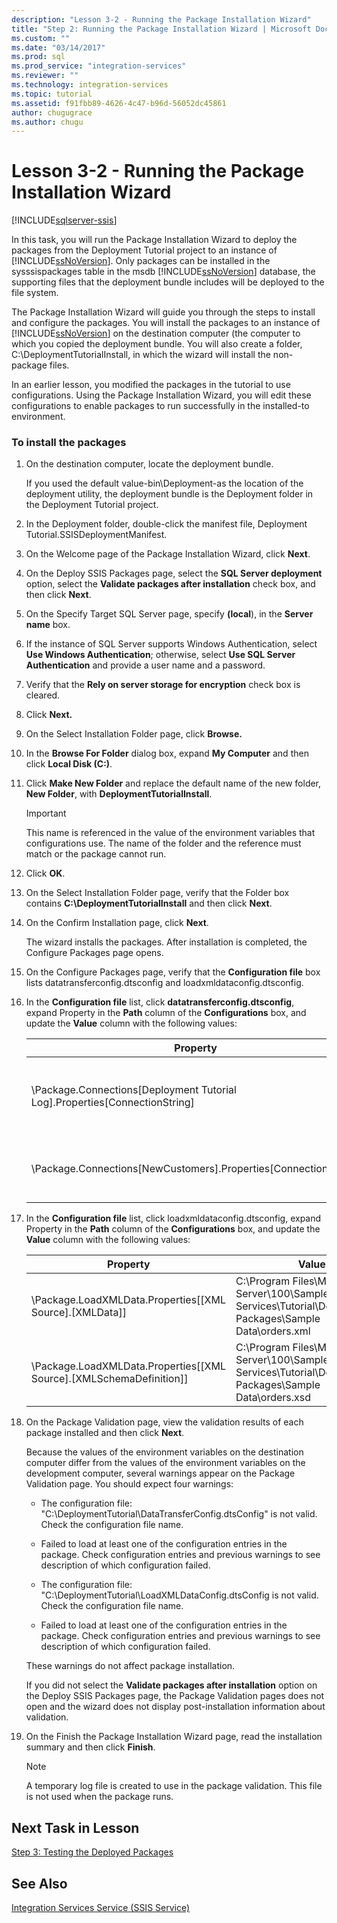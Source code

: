 ```yaml
---
description: "Lesson 3-2 - Running the Package Installation Wizard"
title: "Step 2: Running the Package Installation Wizard | Microsoft Docs"
ms.custom: ""
ms.date: "03/14/2017"
ms.prod: sql
ms.prod_service: "integration-services"
ms.reviewer: ""
ms.technology: integration-services
ms.topic: tutorial
ms.assetid: f91fbb89-4626-4c47-b96d-56052dc45861
author: chugugrace
ms.author: chugu
---
```

# Lesson 3-2 - Running the Package Installation Wizard

[!INCLUDE[sqlserver-ssis](../includes/applies-to-version/sqlserver-ssis.md)]


In this task, you will run the Package Installation Wizard to deploy the packages from the Deployment Tutorial project to an instance of [!INCLUDE[ssNoVersion](../includes/ssnoversion-md.md)]. Only packages can be installed in the sysssispackages table in the msdb [!INCLUDE[ssNoVersion](../includes/ssnoversion-md.md)] database, the supporting files that the deployment bundle includes will be deployed to the file system.  
  
The Package Installation Wizard will guide you through the steps to install and configure the packages. You will install the packages to an instance of [!INCLUDE[ssNoVersion](../includes/ssnoversion-md.md)] on the destination computer (the computer to which you copied the deployment bundle. You will also create a folder, C:\DeploymentTutorialInstall, in which the wizard will install the non-package files.  
  
In an earlier lesson, you modified the packages in the tutorial to use configurations. Using the Package Installation Wizard, you will edit these configurations to enable packages to run successfully in the installed-to environment.  
  
### To install the packages  
  
1.  On the destination computer, locate the deployment bundle.  
  
    If you used the default value-bin\Deployment-as the location of the deployment utility, the deployment bundle is the Deployment folder in the Deployment Tutorial project.  
  
2.  In the Deployment folder, double-click the manifest file, Deployment Tutorial.SSISDeploymentManifest.  
  
3.  On the Welcome page of the Package Installation Wizard, click **Next**.  
  
4.  On the Deploy SSIS Packages page, select the **SQL Server deployment** option, select the **Validate packages after installation** check box, and then click **Next**.  
  
5.  On the Specify Target SQL Server page, specify **(local**), in the **Server name** box.  
  
6.  If the instance of SQL Server supports Windows Authentication, select **Use Windows Authentication**; otherwise, select **Use SQL Server Authentication** and provide a user name and a password.  
  
7.  Verify that the **Rely on server storage for encryption** check box is cleared.  
  
8.  Click **Next.**  
  
9. On the Select Installation Folder page, click **Browse.**  
  
10. In the **Browse For Folder** dialog box, expand **My Computer** and then click **Local Disk (C:)**.  
  
11. Click **Make New Folder** and replace the default name of the new folder, **New Folder**, with **DeploymentTutorialInstall**.  
  
    > [!IMPORTANT]  
    > This name is referenced in the value of the environment variables that configurations use. The name of the folder and the reference must match or the package cannot run.  
  
12. Click **OK**.  
  
13. On the Select Installation Folder page, verify that the Folder box contains **C:\DeploymentTutorialInstall** and then click **Next**.  
  
14. On the Confirm Installation page, click **Next**.  
  
    The wizard installs the packages. After installation is completed, the Configure Packages page opens.  
  
15. On the Configure Packages page, verify that the **Configuration file** box lists datatransferconfig.dtsconfig and loadxmldataconfig.dtsconfig.  
  
16. In the **Configuration file** list, click **datatransferconfig.dtsconfig**, expand Property in the **Path** column of the **Configurations** box, and update the **Value** column with the following values:  
  
    |Property|Value|Updated Value|  
    |------------|---------|-----------------|  
    |\Package.Connections[Deployment Tutorial Log].Properties[ConnectionString]|C:\Program Files\Microsoft SQL Server\100\Samples\Integration Services\Tutorial\Deploying Packages\Completed Packages\Deployment Tutorial Log|C:\DeploymentTutorialInstall\Deployment Tutorial Log|  
    |\Package.Connections[NewCustomers].Properties[ConnectionString]|C:\Program Files\Microsoft SQL Server\100\Samples\Integration Services\Tutorial\Deploying Packages\Sample Data\NewCustomers.txt|C:\DeploymentTutorialInstall\NewCustomers.txt|  
  
17. In the **Configuration file** list, click loadxmldataconfig.dtsconfig, expand Property in the **Path** column of the **Configurations** box, and update the **Value** column with the following values:  
  
    |Property|Value|Updated Value|  
    |------------|---------|-----------------|  
    |\Package.LoadXMLData.Properties[[XML Source].[XMLData]]|C:\Program Files\Microsoft SQL Server\100\Samples\Integration Services\Tutorial\Deploying Packages\Sample Data\orders.xml|C:\DeploymentTutorialInstall\orders.xml|  
    |\Package.LoadXMLData.Properties[[XML Source].[XMLSchemaDefinition]]|C:\Program Files\Microsoft SQL Server\100\Samples\Integration Services\Tutorial\Deploying Packages\Sample Data\orders.xsd|C:\DeploymentTutorialInstall\orders.xsd|  
  
18. On the Package Validation page, view the validation results of each package installed and then click **Next**.  
  
    Because the values of the environment variables on the destination computer differ from the values of the environment variables on the development computer, several warnings appear on the Package Validation page. You should expect four warnings:  
  
    -   The configuration file: "C:\DeploymentTutorial\DataTransferConfig.dtsConfig" is not valid. Check the configuration file name.  
  
    -   Failed to load at least one of the configuration entries in the package. Check configuration entries and previous warnings to see description of which configuration failed.  
  
    -   The configuration file: "C:\DeploymentTutorial\LoadXMLDataConfig.dtsConfig is not valid. Check the configuration file name.  
  
    -   Failed to load at least one of the configuration entries in the package. Check configuration entries and previous warnings to see description of which configuration failed.  
  
    These warnings do not affect package installation.  
  
    If you did not select the **Validate packages after installation** option on the Deploy SSIS Packages page, the Package Validation pages does not open and the wizard does not display post-installation information about validation.  
  
19. On the Finish the Package Installation Wizard page, read the installation summary and then click **Finish**.  
  
    > [!NOTE]  
    > A temporary log file is created to use in the package validation. This file is not used when the package runs.  
  
## Next Task in Lesson  
[Step 3: Testing the Deployed Packages](../integration-services/lesson-3-3-testing-the-deployed-packages.md)  
  
## See Also  
[Integration Services Service &#40;SSIS Service&#41;](../integration-services/service/integration-services-service-ssis-service.md)  

